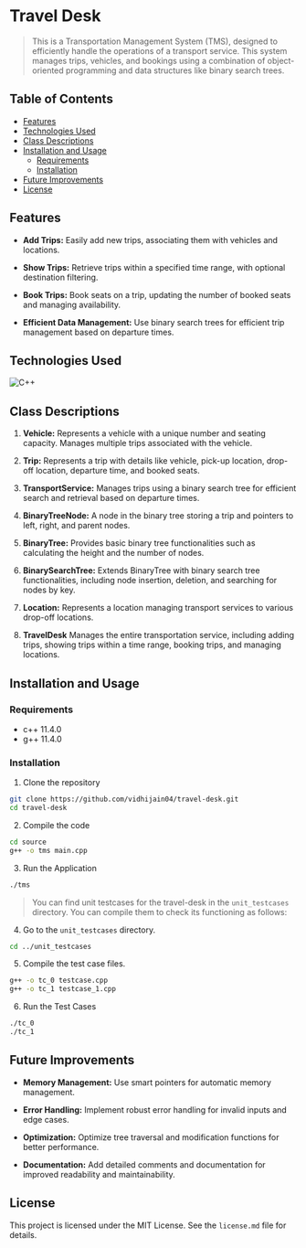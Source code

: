 # Travel Desk

> This is a Transportation Management System (TMS), designed to efficiently handle the operations of a transport service. This system manages trips, vehicles, and bookings using a combination of object-oriented programming and data structures like binary search trees.

## Table of Contents

- [Features](#Features)
- [Technologies Used](#technologies-used)
- [Class Descriptions](#class-descriptions)
- [Installation and Usage](#installation-and-usage)
    - [Requirements](#requirements)
    - [Installation](#installation)
- [Future Improvements](#future-improvements)
- [License](#license)

## Features

- **Add Trips:** Easily add new trips, associating them with vehicles and locations.

- **Show Trips:** Retrieve trips within a specified time range, with optional destination filtering.

- **Book Trips:** Book seats on a trip, updating the number of booked seats and managing availability.

- **Efficient Data Management:** Use binary search trees for efficient trip management based on departure times.

## Technologies Used

![C++](https://img.shields.io/badge/c++-%2300599C.svg?style=for-the-badge&logo=c++&logoColor=white)

## Class Descriptions

1. **Vehicle:** Represents a vehicle with a unique number and seating capacity. Manages multiple trips associated with the vehicle.

2. **Trip:** Represents a trip with details like vehicle, pick-up location, drop-off location, departure time, and booked seats.

3. **TransportService:** Manages trips using a binary search tree for efficient search and retrieval based on departure times.

4. **BinaryTreeNode:** A node in the binary tree storing a trip and pointers to left, right, and parent nodes.

5. **BinaryTree:** Provides basic binary tree functionalities such as calculating the height and the number of nodes.

6. **BinarySearchTree:** Extends BinaryTree with binary search tree functionalities, including node insertion, deletion, and searching for nodes by key.

7. **Location:** Represents a location managing transport services to various drop-off locations.

8. **TravelDesk** Manages the entire transportation service, including adding trips, showing trips within a time range, booking trips, and managing locations.

## Installation and Usage

### Requirements

- c++ 11.4.0
- g++ 11.4.0

### Installation

1. Clone the repository

```bash
git clone https://github.com/vidhijain04/travel-desk.git
cd travel-desk
```

2. Compile the code

```bash
cd source
g++ -o tms main.cpp
```

3. Run the Application

```bash
./tms
```

> You can find unit testcases for the travel-desk in the `unit_testcases` directory. You can compile them to check its functioning as follows:

4. Go to the `unit_testcases` directory.

```bash
cd ../unit_testcases
```

5. Compile the test case files.

```bash
g++ -o tc_0 testcase.cpp
g++ -o tc_1 testcase_1.cpp
```

6. Run the Test Cases

```bash
./tc_0
./tc_1
```

## Future Improvements

 - **Memory Management:** Use smart pointers for automatic memory management.

- **Error Handling:** Implement robust error handling for invalid inputs and edge cases.

- **Optimization:** Optimize tree traversal and modification functions for better performance.

- **Documentation:** Add detailed comments and documentation for improved readability and maintainability.

## License

This project is licensed under the MIT License. See the `license.md` file for details.